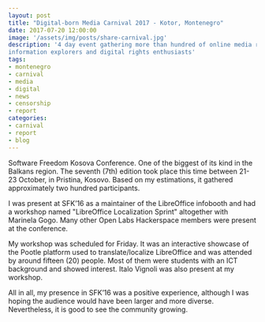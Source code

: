 ```yaml
---
layout: post
title: "Digital-born Media Carnival 2017 - Kotor, Montenegro"
date: 2017-07-20 12:00:00
image: '/assets/img/posts/share-carnival.jpg'
description: '4 day event gathering more than hundred of online media representatives,
information explorers and digital rights enthusiasts'
tags:
- montenegro
- carnival
- media
- digital
- news
- censorship
- report
categories:
- carnival
- report
- blog
---
```


Software Freedom Kosova Conference. One of the biggest of its kind in the Balkans region. The seventh (7th) edition took place this time between 21-23 October, in Pristina, Kosovo. Based on my estimations, it gathered approximately two hundred participants.

I was present at SFK’16 as a maintainer of the LibreOffice infobooth and had a workshop named "LibreOffice Localization Sprint" altogether with Marinela Gogo. Many other Open Labs Hackerspace members were present at the conference.

My workshop was scheduled for Friday. It was an interactive showcase of the Pootle platform used to translate/localize LibreOffice and was attended by around fifteen (20) people. Most of them were students with an ICT background and showed interest. Italo Vignoli was also present at my workshop.

All in all, my presence in SFK’16 was a positive experience, although I was hoping the audience would have been larger and more diverse. Nevertheless, it is good to see the community growing.
